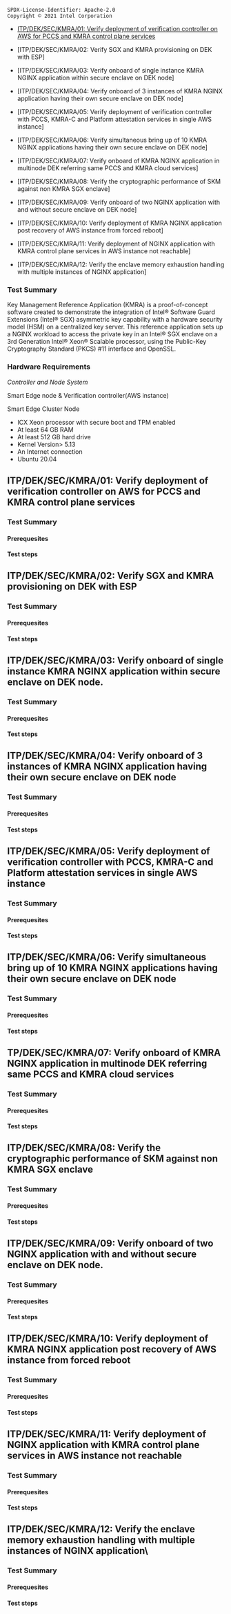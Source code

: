 ```text
SPDX-License-Identifier: Apache-2.0
Copyright © 2021 Intel Corporation
```

- [ITP/DEK/SEC/KMRA/01: Verify deployment of verification controller on AWS for PCCS and KMRA control plane services](#itpDEKSECKMRA01-Verify-deployment-of-verification-controller-on-AWS-for-PCCS-and-KMRA-control-plane-services)

- [ITP/DEK/SEC/KMRA/02: Verify SGX and KMRA provisioning on DEK with ESP]

- [ITP/DEK/SEC/KMRA/03: Verify onboard of single instance KMRA NGINX application within secure enclave on DEK node]

- [ITP/DEK/SEC/KMRA/04: Verify onboard of 3 instances of KMRA NGINX application having their own secure enclave on DEK node]

- [ITP/DEK/SEC/KMRA/05: Verify deployment of verification controller with PCCS, KMRA-C and Platform attestation services in single AWS instance]

- [ITP/DEK/SEC/KMRA/06: Verify simultaneous bring up of 10 KMRA NGINX applications having their own secure enclave on DEK node]

- [ITP/DEK/SEC/KMRA/07: Verify onboard of KMRA NGINX application in multinode DEK referring same PCCS and KMRA cloud services]

- [ITP/DEK/SEC/KMRA/08: Verify the cryptographic performance of SKM against non KMRA SGX enclave]

- [ITP/DEK/SEC/KMRA/09: Verify onboard of two NGINX application with and without secure enclave on DEK node]

- [ITP/DEK/SEC/KMRA/10: Verify deployment of KMRA NGINX application post recovery of AWS instance from forced reboot]

- [ITP/DEK/SEC/KMRA/11: Verify deployment of NGINX application with KMRA control plane services in AWS instance not reachable]

- [ITP/DEK/SEC/KMRA/12: Verify the enclave memory exhaustion handling with multiple instances of NGINX application]
                                                                                                       





### Test Summary

Key Management Reference Application (KMRA) is a proof-of-concept software created to demonstrate the integration of Intel® Software Guard Extensions (Intel® SGX) asymmetric key
capability with a hardware security model (HSM) on a centralized key server. 
This reference application sets up a NGINX workload to access the private key in an Intel® SGX enclave on a 3rd Generation Intel® Xeon® Scalable processor, 
using the Public-Key Cryptography Standard (PKCS) #11 interface and OpenSSL.


### Hardware Requirements

*Controller and Node System*

Smart Edge node & Verification controller(AWS instance) 

 Smart Edge Cluster Node
- ICX Xeon processor with secure boot and TPM enabled 
- At least 64 GB RAM
- At least 512 GB hard drive
- Kernel Version> 5.13
- An Internet connection
- Ubuntu 20.04

## ITP/DEK/SEC/KMRA/01: Verify deployment of verification controller on AWS for PCCS and KMRA control plane services

### Test Summary

#### Prerequesites

#### Test steps


## ITP/DEK/SEC/KMRA/02: Verify SGX and KMRA provisioning on DEK with ESP

### Test Summary

#### Prerequesites

#### Test steps

## ITP/DEK/SEC/KMRA/03: Verify onboard of single instance KMRA NGINX application within secure enclave on DEK node.

### Test Summary

#### Prerequesites

#### Test steps


## ITP/DEK/SEC/KMRA/04: Verify onboard of 3 instances of KMRA NGINX application having their own secure enclave on DEK node

### Test Summary

#### Prerequesites

#### Test steps

## ITP/DEK/SEC/KMRA/05: Verify deployment of verification controller with PCCS, KMRA-C and Platform attestation services in single AWS instance

### Test Summary

#### Prerequesites

#### Test steps


## ITP/DEK/SEC/KMRA/06: Verify simultaneous bring up of 10 KMRA NGINX applications having their own secure enclave on DEK node

### Test Summary

#### Prerequesites

#### Test steps


## TP/DEK/SEC/KMRA/07: Verify onboard of KMRA NGINX application in multinode DEK referring same PCCS and KMRA cloud services

### Test Summary

#### Prerequesites

#### Test steps


## ITP/DEK/SEC/KMRA/08: Verify the cryptographic performance of SKM against non KMRA SGX enclave

### Test Summary

#### Prerequesites

#### Test steps

## ITP/DEK/SEC/KMRA/09: Verify onboard of two NGINX application with and without secure enclave on DEK node.

### Test Summary

#### Prerequesites

#### Test steps


## ITP/DEK/SEC/KMRA/10: Verify deployment of KMRA NGINX application post recovery of AWS instance from forced reboot

### Test Summary

#### Prerequesites

#### Test steps


## ITP/DEK/SEC/KMRA/11: Verify deployment of NGINX application with KMRA control plane services in AWS instance not reachable

### Test Summary

#### Prerequesites

#### Test steps


## ITP/DEK/SEC/KMRA/12: Verify the enclave memory exhaustion handling with multiple instances of NGINX application\

### Test Summary

#### Prerequesites

#### Test steps




















